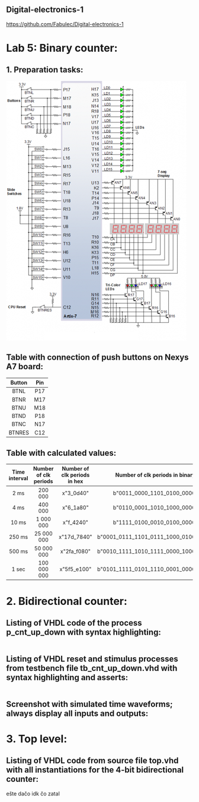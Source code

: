 ## Digital-electronics-1

https://github.com/Fabulec/Digital-electronics-1

# Lab 5: Binary counter:
## 1. Preparation tasks:
![Screenshot od EDA Playground](Image/seg7_schema1.png)

## Table with connection of push buttons on Nexys A7 board:

| Button | Pin | 
| :-:    | :-: | 
| BTNL   | P17 | 
| BTNR   | M17 |
| BTNU   | M18 | 
| BTND   | P18 | 
| BTNC   | N17 | 
| BTNRES | C12 |

## Table with calculated values:

|Time interval|Number of clk periods|Number of clk periods in hex|Number of clk periods in binary|
| :-: | :-: | :-: | :-: |
| 2&nbsp;ms | 200 000 | x"3_0d40" | b"0011_0000_1101_0100_0000" |
   | 4&nbsp;ms | 400 000 | x"6_1a80" | b"0110_0001_1010_1000_0000" |
   | 10&nbsp;ms |1 000 000| x"f_4240" | b"1111_0100_0010_0100_0000" |
   | 250&nbsp;ms |25 000 000| x"17d_7840" | b"0001_0111_1101_0111_1000_0100_0000" |
   | 500&nbsp;ms |50 000 000| x"2fa_f080" | b"0010_1111_1010_1111_0000_1000_0000" |
   | 1&nbsp;sec | 100 000 000 | x"5f5_e100" | b"0101_1111_0101_1110_0001_0000_0000" |

# 2. Bidirectional counter:

## Listing of VHDL code of the process p_cnt_up_down with syntax highlighting:

```vhdl


```

## Listing of VHDL reset and stimulus processes from testbench file tb_cnt_up_down.vhd with syntax highlighting and asserts:

```vhdl


```
## Screenshot with simulated time waveforms; always display all inputs and outputs:





# 3. Top level:

## Listing of VHDL code from source file top.vhd with all instantiations for the 4-bit bidirectional counter:


ešte dačo idk čo zatal